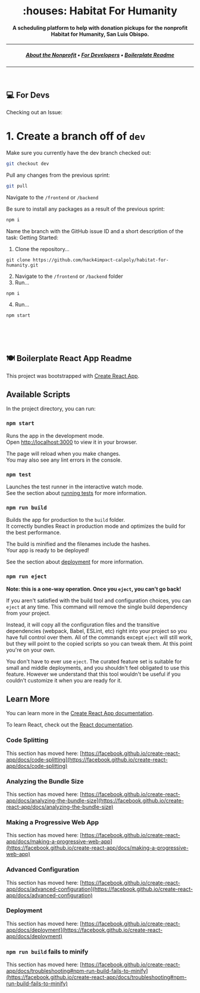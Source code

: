 <h1 align="center">
  :houses: Habitat For Humanity
</h1>
<h4 align="center">
  A scheduling platform to help with donation pickups for the nonprofit Habitat for Humanity, San Luis Obispo.
</h4>

---

<h5 align="center">
  <a href="https://hfhsloco.org/">About the Nonprofit</a> •
  <a href="#computer-for-devs">For Developers</a> •
  <a href="#plate_with_cutlery-boilerplate-react-app-readme">Boilerplate Readme</a>
</h5>

---
<br>

## :computer: For Devs
Checking out an Issue:
# 1. Create a branch off of `dev`

Make sure you currently have the dev branch checked out:

```bash
git checkout dev
```

Pull any changes from the previous sprint:

```bash
git pull
```

Navigate to the `/frontend` or `/backend`

Be sure to install any packages as a result of the previous sprint:

```bash
npm i
```

Name the branch with the GitHub issue ID and a short description of the task:
Getting Started:
1. Clone the repository...
```
git clone https://github.com/hack4impact-calpoly/habitat-for-humanity.git
```
2. Navigate to the `/frontend` or `/backend` folder
3. Run...
```
npm i
```
4. Run...
```
npm start
```
<br>
<br>
<br>

## :plate_with_cutlery: Boilerplate React App Readme

This project was bootstrapped with [Create React App](https://github.com/facebook/create-react-app).

## Available Scripts

In the project directory, you can run:

### `npm start`

Runs the app in the development mode.\
Open [http://localhost:3000](http://localhost:3000) to view it in your browser.

The page will reload when you make changes.\
You may also see any lint errors in the console.

### `npm test`

Launches the test runner in the interactive watch mode.\
See the section about [running tests](https://facebook.github.io/create-react-app/docs/running-tests) for more information.

### `npm run build`

Builds the app for production to the `build` folder.\
It correctly bundles React in production mode and optimizes the build for the best performance.

The build is minified and the filenames include the hashes.\
Your app is ready to be deployed!

See the section about [deployment](https://facebook.github.io/create-react-app/docs/deployment) for more information.

### `npm run eject`

**Note: this is a one-way operation. Once you `eject`, you can't go back!**

If you aren't satisfied with the build tool and configuration choices, you can `eject` at any time. This command will remove the single build dependency from your project.

Instead, it will copy all the configuration files and the transitive dependencies (webpack, Babel, ESLint, etc) right into your project so you have full control over them. All of the commands except `eject` will still work, but they will point to the copied scripts so you can tweak them. At this point you're on your own.

You don't have to ever use `eject`. The curated feature set is suitable for small and middle deployments, and you shouldn't feel obligated to use this feature. However we understand that this tool wouldn't be useful if you couldn't customize it when you are ready for it.

## Learn More

You can learn more in the [Create React App documentation](https://facebook.github.io/create-react-app/docs/getting-started).

To learn React, check out the [React documentation](https://reactjs.org/).

### Code Splitting

This section has moved here: [https://facebook.github.io/create-react-app/docs/code-splitting](https://facebook.github.io/create-react-app/docs/code-splitting)

### Analyzing the Bundle Size

This section has moved here: [https://facebook.github.io/create-react-app/docs/analyzing-the-bundle-size](https://facebook.github.io/create-react-app/docs/analyzing-the-bundle-size)

### Making a Progressive Web App

This section has moved here: [https://facebook.github.io/create-react-app/docs/making-a-progressive-web-app](https://facebook.github.io/create-react-app/docs/making-a-progressive-web-app)

### Advanced Configuration

This section has moved here: [https://facebook.github.io/create-react-app/docs/advanced-configuration](https://facebook.github.io/create-react-app/docs/advanced-configuration)

### Deployment

This section has moved here: [https://facebook.github.io/create-react-app/docs/deployment](https://facebook.github.io/create-react-app/docs/deployment)

### `npm run build` fails to minify

This section has moved here: [https://facebook.github.io/create-react-app/docs/troubleshooting#npm-run-build-fails-to-minify](https://facebook.github.io/create-react-app/docs/troubleshooting#npm-run-build-fails-to-minify)

